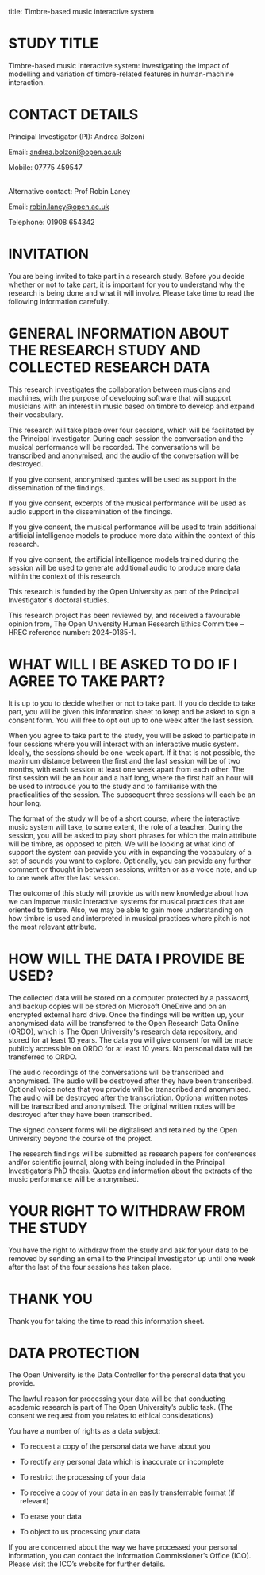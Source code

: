 <!-- --- -->
title: Timbre-based music interactive system
<!-- --- -->


# STUDY TITLE

Timbre-based music interactive system: investigating the impact of modelling and variation of timbre-related features in human-machine interaction.


# CONTACT DETAILS

Principal Investigator (PI): Andrea Bolzoni

Email: andrea.bolzoni@open.ac.uk 

Mobile: 07775 459547<br/><br/>


Alternative contact: Prof Robin Laney

Email: robin.laney@open.ac.uk

Telephone: 01908 654342



# INVITATION

You are being invited to take part in a research study. Before you decide whether or not to take part, it is important for you to understand why the research is being done and what it will involve. Please take time to read the following information carefully.


# GENERAL INFORMATION ABOUT THE RESEARCH STUDY AND COLLECTED RESEARCH DATA

This research investigates the collaboration between musicians and machines, with the purpose of developing  software that will support musicians with an interest in music based on timbre to develop and expand their vocabulary.

This research will take place over four sessions, which will be facilitated by the Principal Investigator. During each session the conversation and the musical performance will be recorded. The conversations will be transcribed and anonymised, and the audio of the conversation will be destroyed.

If you give consent, anonymised quotes will be used as support in the dissemination of the findings.

If you give consent, excerpts of the musical performance will be used as audio support in the dissemination of the findings.

If you give consent, the musical performance will be used to train additional artificial intelligence models to produce more data within the context of this research.

If you give consent, the artificial intelligence models trained during the session will be used to generate additional audio to produce more data within the context of this research.

This research is funded by the Open University as part of the Principal Investigator's doctoral studies.

This research project has been reviewed by, and received a favourable opinion from, The Open University Human Research Ethics Committee – HREC reference number: 2024-0185-1.


# WHAT WILL I BE ASKED TO DO IF I AGREE TO TAKE PART? 

It is up to you to decide whether or not to take part. If you do decide to take part, you will be given this information sheet to keep and be asked to sign a consent form. You will free to opt out up to one week after the last session.

When you agree to take part to the study, you will be asked to participate in four sessions where you will interact with an interactive music system. Ideally, the sessions should be one-week apart. If it that is not possible, the maximum distance between the first and the last session will be of two months, with each session at least one week apart from each other. The first session will be an hour and a half long, where the first half an hour will be used to introduce you to the study and to familiarise with the practicalities of the session. The subsequent three sessions will each be an hour long. 

The format of the study will be of a short course, where the interactive music system will take, to some extent, the role of a teacher. During the session, you will be asked to play short phrases for which the main attribute will be timbre, as opposed to pitch. We will be looking at what kind of support the system can provide you with in expanding the vocabulary of a set of sounds you want to explore. Optionally, you can provide any further comment or thought in between sessions, written or as a voice note, and up to one week after the last session.

The outcome of this study will provide us with new knowledge about how we can improve music interactive systems for musical practices that are oriented to timbre. Also, we may be able to gain more understanding on how timbre is used and interpreted in musical practices where pitch is not the most relevant attribute.


# HOW WILL THE DATA I PROVIDE BE USED?

The collected data will be stored on a computer protected by a password, and backup copies will be stored on Microsoft OneDrive and on an encrypted external hard drive. Once the findings will be written up, your anonymised data will be transferred to the Open Research Data Online (ORDO), which is The Open University's research data repository, and stored for at least 10 years. The data you will give consent for will be made publicly accessible on ORDO for at least 10 years. No personal data will be transferred to ORDO.

The audio recordings of the conversations will be transcribed and anonymised. The audio will be destroyed after they have been transcribed. Optional voice notes that you provide will be transcribed and anonymised. The audio will be destroyed after the transcription. Optional written notes will be transcribed and anonymised. The original written notes will be destroyed after they have been transcribed.

The signed consent forms will be digitalised and retained by the Open University beyond the course of the project.

The research findings will be submitted as research papers for conferences and/or scientific journal, along with being included in the Principal Investigator’s PhD thesis. Quotes and information about the extracts of the music performance will be anonymised. 


# YOUR RIGHT TO WITHDRAW FROM THE STUDY

You have the right to withdraw from the study and ask for your data to be removed by sending an email to the Principal Investigator up until one week after the last of the four sessions has taken place.


# THANK YOU

Thank you for taking the time to read this information sheet.


# DATA PROTECTION

The Open University is the Data Controller for the personal data that you provide. 

The lawful reason for processing your data will be that conducting academic research is part of The Open University’s public task. (The consent we request from you relates to ethical considerations)

You have a number of rights as a data subject:

-	To request a copy of the personal data we have about you

-	To rectify any personal data which is inaccurate or incomplete

-	To restrict the processing of your data

-	To receive a copy of your data in an easily transferrable format (if relevant)

-	To erase your data

-	To object to us processing your data

If you are concerned about the way we have processed your personal information, you can contact the Information Commissioner’s Office (ICO). Please visit the ICO’s website for further details.








